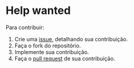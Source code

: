 # Help wanted

Para contribuir:

1. Crie uma [issue](https://github.com/fritsche/covid/issues), detalhando sua contribuição.
2. Faça o fork do repositório.
3. Implemente sua contribuição.
4. Faça o [pull request](https://github.com/fritsche/covid/pulls) de sua contribuição.
